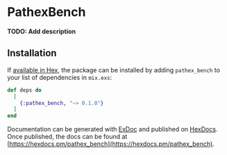 # PathexBench

**TODO: Add description**

## Installation

If [available in Hex](https://hex.pm/docs/publish), the package can be installed
by adding `pathex_bench` to your list of dependencies in `mix.exs`:

```elixir
def deps do
  [
    {:pathex_bench, "~> 0.1.0"}
  ]
end
```

Documentation can be generated with [ExDoc](https://github.com/elixir-lang/ex_doc)
and published on [HexDocs](https://hexdocs.pm). Once published, the docs can
be found at [https://hexdocs.pm/pathex_bench](https://hexdocs.pm/pathex_bench).


